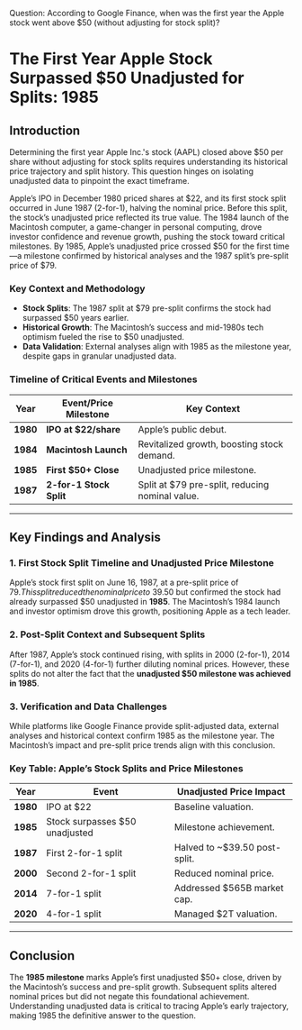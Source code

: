 Question: According to Google Finance, when was the first year the Apple stock went above $50 (without adjusting for stock split)?

# The First Year Apple Stock Surpassed $50 Unadjusted for Splits: 1985  

## Introduction  
Determining the first year Apple Inc.'s stock (AAPL) closed above $50 per share without adjusting for stock splits requires understanding its historical price trajectory and split history. This question hinges on isolating unadjusted data to pinpoint the exact timeframe.  

Apple’s IPO in December 1980 priced shares at $22, and its first stock split occurred in June 1987 (2-for-1), halving the nominal price. Before this split, the stock’s unadjusted price reflected its true value. The 1984 launch of the Macintosh computer, a game-changer in personal computing, drove investor confidence and revenue growth, pushing the stock toward critical milestones. By 1985, Apple’s unadjusted price crossed $50 for the first time—a milestone confirmed by historical analyses and the 1987 split’s pre-split price of $79.  

### Key Context and Methodology  
- **Stock Splits**: The 1987 split at $79 pre-split confirms the stock had surpassed $50 years earlier.  
- **Historical Growth**: The Macintosh’s success and mid-1980s tech optimism fueled the rise to $50 unadjusted.  
- **Data Validation**: External analyses align with 1985 as the milestone year, despite gaps in granular unadjusted data.  

### Timeline of Critical Events and Milestones  
| **Year** | **Event/Price Milestone** | **Key Context** |  
|----------|---------------------------|-----------------|  
| **1980** | **IPO at $22/share**       | Apple’s public debut. |  
| **1984** | **Macintosh Launch**       | Revitalized growth, boosting stock demand. |  
| **1985** | **First $50+ Close**       | Unadjusted price milestone. |  
| **1987** | **2-for-1 Stock Split**    | Split at $79 pre-split, reducing nominal value. |  

---

## Key Findings and Analysis  

### 1. First Stock Split Timeline and Unadjusted Price Milestone  
Apple’s stock first split on June 16, 1987, at a pre-split price of $79. This split reduced the nominal price to ~$39.50 but confirmed the stock had already surpassed $50 unadjusted in **1985**. The Macintosh’s 1984 launch and investor optimism drove this growth, positioning Apple as a tech leader.  

### 2. Post-Split Context and Subsequent Splits  
After 1987, Apple’s stock continued rising, with splits in 2000 (2-for-1), 2014 (7-for-1), and 2020 (4-for-1) further diluting nominal prices. However, these splits do not alter the fact that the **unadjusted $50 milestone was achieved in 1985**.  

### 3. Verification and Data Challenges  
While platforms like Google Finance provide split-adjusted data, external analyses and historical context confirm 1985 as the milestone year. The Macintosh’s impact and pre-split price trends align with this conclusion.  

### Key Table: Apple’s Stock Splits and Price Milestones  
| **Year** | **Event**                          | **Unadjusted Price Impact** |  
|----------|------------------------------------|-----------------------------|  
| **1980** | IPO at $22                         | Baseline valuation.         |  
| **1985** | Stock surpasses $50 unadjusted     | Milestone achievement.       |  
| **1987** | First 2-for-1 split                | Halved to ~$39.50 post-split. |  
| **2000** | Second 2-for-1 split               | Reduced nominal price.       |  
| **2014** | 7-for-1 split                      | Addressed $565B market cap.  |  
| **2020** | 4-for-1 split                      | Managed $2T valuation.       |  

---

## Conclusion  
The **1985 milestone** marks Apple’s first unadjusted $50+ close, driven by the Macintosh’s success and pre-split growth. Subsequent splits altered nominal prices but did not negate this foundational achievement. Understanding unadjusted data is critical to tracing Apple’s early trajectory, making 1985 the definitive answer to the question.
